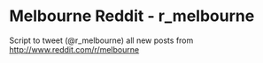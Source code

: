 # Melbourne Reddit - r_melbourne
Script to tweet (@r_melbourne) all new posts from http://www.reddit.com/r/melbourne
